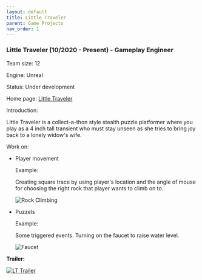 ```yaml
---
layout: default
title: Little Traveler
parent: Game Projects
nav_order: 1
---
```


### Little Traveler (10/2020 - Present) - Gameplay Engineer

Team size:		12

Engine:			Unreal

Status:	Under development

Home page: [Little Traveler](https://www.littletravelergame.com/)

Introduction:

Little Traveler is a collect-a-thon style stealth puzzle platformer where you play as a 4 inch tall transient who must stay unseen as she tries to bring joy back to a lonely widow's wife.

Work on:

- Player movement

  Example:

  Creating square trace by using player's location and the angle of mouse for choosing the right rock that player wants to climb on to.

  ![Rock Climbing](https://yuhan-wu.github.io/Pics/LT/climbing.gif)

- Puzzels

  Example:

  Some triggered events. Turning on the faucet to raise water level.

  ![Faucet](https://yuhan-wu.github.io/Pics/LT/faucet.gif)

**Trailer:**

  [![LT Trailer](https://img.youtube.com/vi/bIudYs3PU4k/0.jpg)](https://www.youtube.com/watch?v=bIudYs3PU4k)
